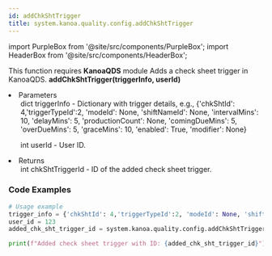 ```yaml
---
id: addChkShtTrigger
title: system.kanoa.quality.config.addChkShtTrigger
---
```


import PurpleBox from '@site/src/components/PurpleBox';
import HeaderBox from '@site/src/components/HeaderBox';

<PurpleBox>This function requires <b>KanoaQDS</b> module</PurpleBox>
<HeaderBox header="Description">Adds a check sheet trigger in KanoaQDS.</HeaderBox>
<HeaderBox header="Syntax">
    <b>addChkShtTrigger(triggerInfo, userId)</b>
    <li> Parameters <br />
        <ul>dict triggerInfo - Dictionary with trigger details, e.g., &#123;'chkShtId': 4,'triggerTypeId':2, 'modeId': None, 'shiftNameId': None, 'intervalMins': 10, 'delayMins': 5, 'productionCount': None, 'comingDueMins': 5, 'overDueMins': 5, 'graceMins': 10, 'enabled': True, 'modifier': None}</ul>
        <ul>int userId - User ID.</ul>
    </li>
    <li> Returns <br />
        <ul>int chkShtTriggerId - ID of the added check sheet trigger.</ul>
    </li>
</HeaderBox>

### Code Examples
```python
# Usage example
trigger_info = {'chkShtId': 4,'triggerTypeId':2, 'modeId': None, 'shiftNameId': None, 'intervalMins': 10, 'delayMins': 5, 'productionCount': None, 'comingDueMins': 5, 'overDueMins': 5, 'graceMins': 10, 'enabled': True, 'modifier': None}
user_id = 123
added_chk_sht_trigger_id = system.kanoa.quality.config.addChkShtTrigger(triggerInfo=trigger_info, userId=user_id)

print(f"Added check sheet trigger with ID: {added_chk_sht_trigger_id}")

